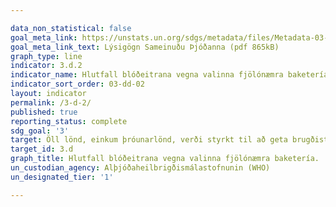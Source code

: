 ```yaml
---

data_non_statistical: false
goal_meta_link: https://unstats.un.org/sdgs/metadata/files/Metadata-03-0D-02.pdf
goal_meta_link_text: Lýsigögn Sameinuðu Þjóðanna (pdf 865kB)
graph_type: line
indicator: 3.d.2
indicator_name: Hlutfall blóðeitrana vegna valinna fjölónæmra baketería. 
indicator_sort_order: 03-dd-02
layout: indicator
permalink: /3-d-2/
published: true
reporting_status: complete
sdg_goal: '3'
target: Öll lönd, einkum þróunarlönd, verði styrkt til að geta brugðist skjótt við og haft hemil á alvarlegri heilsuvá innan lands og á heimsvísu.
target_id: 3.d
graph_title: Hlutfall blóðeitrana vegna valinna fjölónæmra baketería. 
un_custodian_agency: Alþjóðaheilbrigðismálastofnunin (WHO)
un_designated_tier: '1'

---
```

